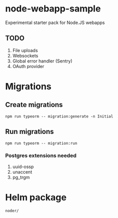 # node-webapp-sample

Experimental starter pack for Node.JS webapps

## TODO

1. File uploads
1. Websockets
1. Global error handler (Sentry)
1. OAuth provider

# Migrations

## Create migrations

    npm run typeorm -- migration:generate -n Initial

## Run migrations

    npm run typeorm -- migration:run

### Postgres extensions needed

1. uuid-ossp
1. unaccent
1. pg_trgm

# Helm package

    noder/
